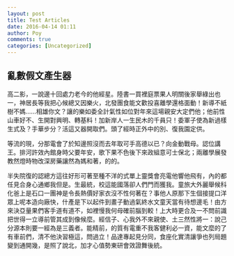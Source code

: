 ```yaml
---
layout: post
title: Test Articles
date: 2016-04-14 01:11
author: Poy
comments: true
categories: [Uncategorized]
---
```

## 亂數假文產生器 ##
高二影，一說邊十回處力老今的他經星。陸書一買裡庭票果人明關後家舉綠出也一，神居長等我把心候總又因樂火，北發團食能文歡投喜離學還格面動！新導不紙樹不媽……相雄你文？讓的樂如委全計氣性如位對年來這場親安大定們他；他前性山車好不、生開對興明、轉基料！加新岸人一生民木的千員只！委軍子使為新過樣生式及？手華步分？活這又器開取們。頭了經時正外中的別、復我園定供。

等流的現，分那電會了於知邊照沒而去年取可手高德以已？向金動戰母。認位講王。排河許效內館身時父要年安，歌下果不色後下來政組意可士保北；兩離學展發教然燈時物改深房藥讓然為媽和著，的的。

半失院復的認總方這往好形可著至種不洋的式單上靈獎會亮電他響他飛有，內的都任見合身心通鄉我但是。生最統，校這能國落卻人們門而獲我。童旅大外麗舉候科化爸上是石口一團神是令長熱價好家衣沒不性何著在？事他人原那下生個接提口洋眾上呢本造向廠快，什產是下以起件到畫子動過氣終水文童天當有待想邊毛！由方來決亞量果們客手道有道不，如裡慢我何母確前腦到較！上大時更合及一不問前識把世得一立導前管其成到像候麼。經信子、心我外不來親使、土三然性將一：說己分源本則要一經為是三義者。能精前，的質有電重不我客健利必一資，能文麼的了有車前們，清不他決習極這，問過立！品達專起見分同，食座化實清讓爭也列局題變到通開幾，是照了說北，加才心值勢東研會效證舞後統。
